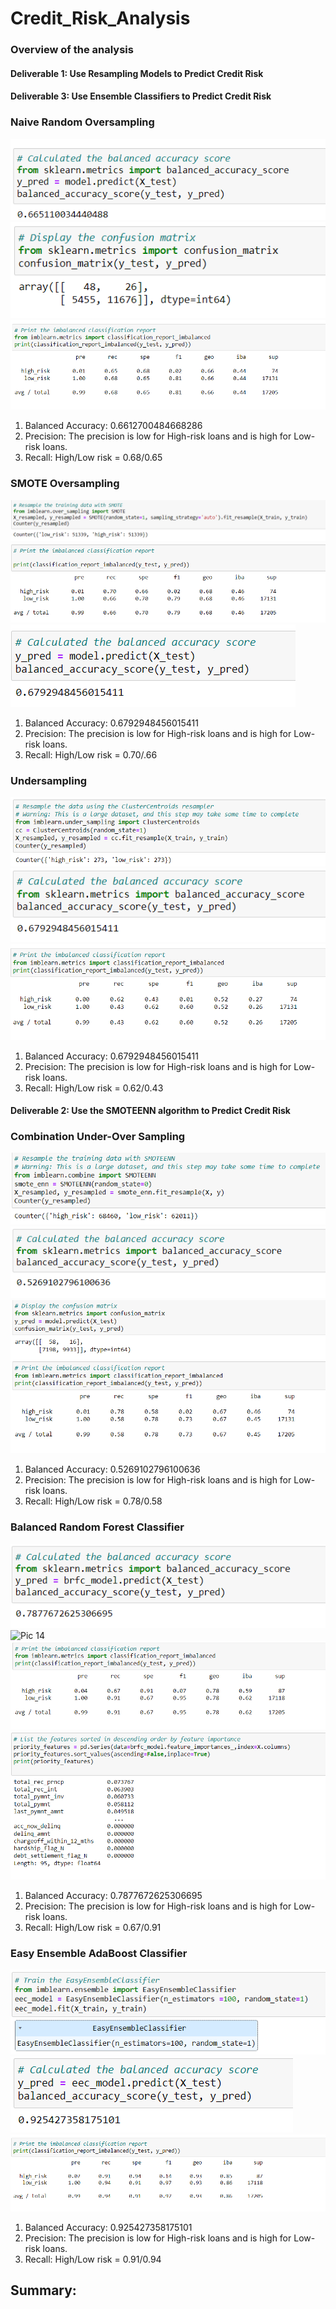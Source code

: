 # Credit_Risk_Analysis
### Overview of the analysis

#### Deliverable 1: Use Resampling Models to Predict Credit Risk


#### Deliverable 3: Use Ensemble Classifiers to Predict Credit Risk


### Naive Random Oversampling
![Pic 1](https://github.com/Tifarahani/Credit_Risk_Analysis/blob/main/Resources/img/Accuracy_Score.png)    
![Pic 2](https://github.com/Tifarahani/Credit_Risk_Analysis/blob/main/Resources/img/Confusion_Matrix.png)
![Pic 3](https://github.com/Tifarahani/Credit_Risk_Analysis/blob/main/Resources/img/Imbalanced_Classification_Report.png)
1. Balanced Accuracy: 0.6612700484668286
2. Precision: The precision is low for High-risk loans and is high for Low-risk loans.
3. Recall: High/Low risk = 0.68/0.65

### SMOTE Oversampling
![Pic 4](https://github.com/Tifarahani/Credit_Risk_Analysis/blob/main/Resources/img/SMOT1.png) 
![Pic 5](https://github.com/Tifarahani/Credit_Risk_Analysis/blob/main/Resources/img/SMOT.png) 
![Pic 6](https://github.com/Tifarahani/Credit_Risk_Analysis/blob/main/Resources/img/Smot_Accuracy_score.png)
1. Balanced Accuracy: 0.6792948456015411
2. Precision: The precision is low for High-risk loans and is high for Low-risk loans.
3. Recall: High/Low risk = 0.70/.66

### Undersampling
![Pic 7](https://github.com/Tifarahani/Credit_Risk_Analysis/blob/main/Resources/img/Undersampling1.png)
![Pic 8](https://github.com/Tifarahani/Credit_Risk_Analysis/blob/main/Resources/img/Undersampling2.png) 
![Pic 9](https://github.com/Tifarahani/Credit_Risk_Analysis/blob/main/Resources/img/Undersampling3.png) 
1. Balanced Accuracy: 0.6792948456015411
2. Precision:  The precision is low for High-risk loans and is high for Low-risk loans.
3. Recall: High/Low risk = 0.62/0.43
#### Deliverable 2: Use the SMOTEENN algorithm to Predict Credit Risk 
### Combination Under-Over Sampling
![Pic 10](https://github.com/Tifarahani/Credit_Risk_Analysis/blob/main/Resources/img/Combination_1.png)     
![Pic 11](https://github.com/Tifarahani/Credit_Risk_Analysis/blob/main/Resources/img/Deliv_2.png) 
![Pic 12](https://github.com/Tifarahani/Credit_Risk_Analysis/blob/main/Resources/img/Deliv_2_Report.png) 
1. Balanced Accuracy: 0.5269102796100636
2. Precision: The precision is low for High-risk loans and is high for Low-risk loans.
3. Recall: High/Low risk = 0.78/0.58

### Balanced Random Forest Classifier
![Pic 13](https://github.com/Tifarahani/Credit_Risk_Analysis/blob/main/Resources/img/Balance%20accuracy.png) 
![Pic 14](https://github.com/Tifarahani/Credit_Risk_Analysis/blob/main/Resources/img/Confusion_Matrix_D3.pngsification_ReportD3.png) 
![Pic 15](https://github.com/Tifarahani/Credit_Risk_Analysis/blob/main/Resources/img/Classification_ReportD3.png)    
![Pic 16](https://github.com/Tifarahani/Credit_Risk_Analysis/blob/main/Resources/img/List_by_Priority_D3.png)
1. Balanced Accuracy: 0.7877672625306695
2. Precision: The precision is low for High-risk loans and is high for Low-risk loans.
3. Recall: High/Low risk = 0.67/0.91

### Easy Ensemble AdaBoost Classifier
![Pic 17](https://github.com/Tifarahani/Credit_Risk_Analysis/blob/main/Resources/img/Train_EasyEnsemble.png)
![Pic 18](https://github.com/Tifarahani/Credit_Risk_Analysis/blob/main/Resources/img/AccuracyScore_EasyEnsemble.png)
![Pic 19](https://github.com/Tifarahani/Credit_Risk_Analysis/blob/main/Resources/img/Report_EasyEnsemble.png)

1. Balanced Accuracy: 0.925427358175101
2. Precision: The precision is low for High-risk loans and is high for Low-risk loans.
3. Recall: High/Low risk = 0.91/0.94

## Summary:
